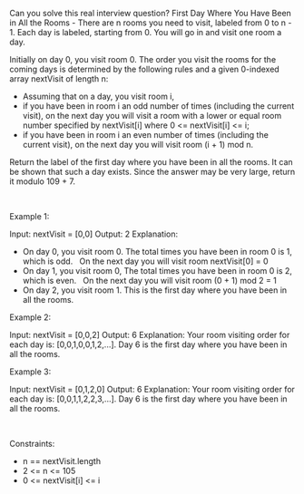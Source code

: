 Can you solve this real interview question? First Day Where You Have Been in All the Rooms - There are n rooms you need to visit, labeled from 0 to n - 1. Each day is labeled, starting from 0. You will go in and visit one room a day.

Initially on day 0, you visit room 0. The order you visit the rooms for the coming days is determined by the following rules and a given 0-indexed array nextVisit of length n:

 * Assuming that on a day, you visit room i,
 * if you have been in room i an odd number of times (including the current visit), on the next day you will visit a room with a lower or equal room number specified by nextVisit[i] where 0 <= nextVisit[i] <= i;
 * if you have been in room i an even number of times (including the current visit), on the next day you will visit room (i + 1) mod n.

Return the label of the first day where you have been in all the rooms. It can be shown that such a day exists. Since the answer may be very large, return it modulo 109 + 7.

 

Example 1:


Input: nextVisit = [0,0]
Output: 2
Explanation:
- On day 0, you visit room 0. The total times you have been in room 0 is 1, which is odd.
  On the next day you will visit room nextVisit[0] = 0
- On day 1, you visit room 0, The total times you have been in room 0 is 2, which is even.
  On the next day you will visit room (0 + 1) mod 2 = 1
- On day 2, you visit room 1. This is the first day where you have been in all the rooms.


Example 2:


Input: nextVisit = [0,0,2]
Output: 6
Explanation:
Your room visiting order for each day is: [0,0,1,0,0,1,2,...].
Day 6 is the first day where you have been in all the rooms.


Example 3:


Input: nextVisit = [0,1,2,0]
Output: 6
Explanation:
Your room visiting order for each day is: [0,0,1,1,2,2,3,...].
Day 6 is the first day where you have been in all the rooms.


 

Constraints:

 * n == nextVisit.length
 * 2 <= n <= 105
 * 0 <= nextVisit[i] <= i